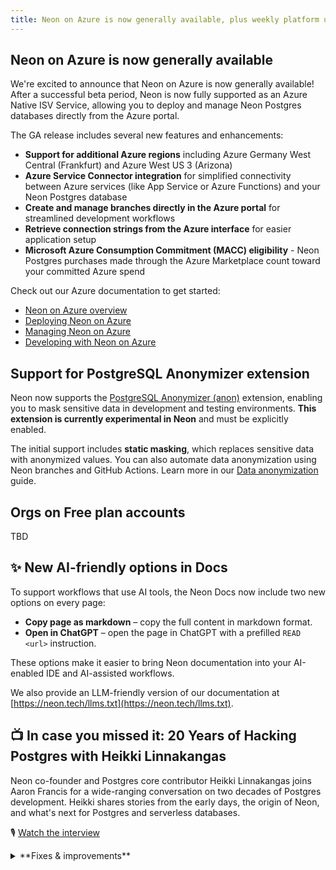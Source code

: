 ```yaml
---
title: Neon on Azure is now generally available, plus weekly platform updates
---
```


## Neon on Azure is now generally available

We're excited to announce that Neon on Azure is now generally available! After a successful beta period, Neon is now fully supported as an Azure Native ISV Service, allowing you to deploy and manage Neon Postgres databases directly from the Azure portal.

The GA release includes several new features and enhancements:

- **Support for additional Azure regions** including Azure Germany West Central (Frankfurt) and Azure West US 3 (Arizona)
- **Azure Service Connector integration** for simplified connectivity between Azure services (like App Service or Azure Functions) and your Neon Postgres database
- **Create and manage branches directly in the Azure portal** for streamlined development workflows
- **Retrieve connection strings from the Azure interface** for easier application setup
- **Microsoft Azure Consumption Commitment (MACC) eligibility** - Neon Postgres purchases made through the Azure Marketplace count toward your committed Azure spend

Check out our Azure documentation to get started:

- [Neon on Azure overview](https://neon.tech/docs/manage/azure)
- [Deploying Neon on Azure](https://neon.tech/docs/azure/azure-deploy)
- [Managing Neon on Azure](https://neon.tech/docs/azure/azure-manage)
- [Developing with Neon on Azure](https://neon.tech/docs/azure/azure-develop)

## Support for PostgreSQL Anonymizer extension

Neon now supports the [PostgreSQL Anonymizer (anon)](/docs/extensions/postgresql-anonymizer) extension, enabling you to mask sensitive data in development and testing environments. **This extension is currently experimental in Neon** and must be explicitly enabled.

The initial support includes **static masking**, which replaces sensitive data with anonymized values. You can also automate data anonymization using Neon branches and GitHub Actions. Learn more in our [Data anonymization](/docs/workflows/data-anonymization) guide.

## Orgs on Free plan accounts

TBD

## ✨ New AI-friendly options in Docs

To support workflows that use AI tools, the Neon Docs now include two new options on every page:

- **Copy page as markdown** – copy the full content in markdown format.
- **Open in ChatGPT** – open the page in ChatGPT with a prefilled `READ <url>` instruction.

These options make it easier to bring Neon documentation into your AI-enabled IDE and AI-assisted workflows.

We also provide an LLM-friendly version of our documentation at [https://neon.tech/llms.txt](https://neon.tech/llms.txt).

## 📺 In case you missed it: 20 Years of Hacking Postgres with Heikki Linnakangas

Neon co-founder and Postgres core contributor Heikki Linnakangas joins Aaron Francis for a wide-ranging conversation on two decades of Postgres development. Heikki shares stories from the early days, the origin of Neon, and what's next for Postgres and serverless databases.

🎙 [Watch the interview](https://www.youtube.com/watch?v=_SESrrvyuko)

<details>

<summary>**Fixes & improvements**</summary>

- **Neon Console**

  - Fixed an issue that caused restore operations from the same snapshot to fail due to duplicate branch names. Previously, attempting to restore multiple times triggered a `Request failed: branch with that name already exists` error.
  - Fixed an issue that permitted trailing spaces in Neon Organization names, and improved organization naming to default to the account email address if the user account first name is not defined.
  - Improved **Parent branch** badges on child branch pages to better support long branch names. Long names now truncate with an ellipsis and display in full on hover. Previously, long names could overflow the badge area.
  - Removed a duplicate **Monitoring** entry from the Neon Console sidebar. **Monitoring** now appears only under the **Branch** section.
  - Enhanced the CPU Units slider in compute settings to provide a better user experience when configuring autoscaling ranges. The slider now intelligently adjusts to ensure valid min/max values according to autoscaling rules.
  - Redesigned the project settings page to provide a more streamlined experience. All settings are now consolidated on a single page with easy navigation between sections, replacing the previous multi-tab interface.

- **Neon API**

  - API stability improvements

- **Neon CLI**

  - CLI performance enhancements

- **Drizzle Studio update**

  - We updated the Drizzle Studio integration that powers the **Tables** page in the Neon Console to version 1.0.20. For the latest improvements and fixes, see the [Neon Drizzle Studio Integration Changelog](https://github.com/neondatabase/neon-drizzle-studio-changelog/blob/main/CHANGELOG.md).

</details>
